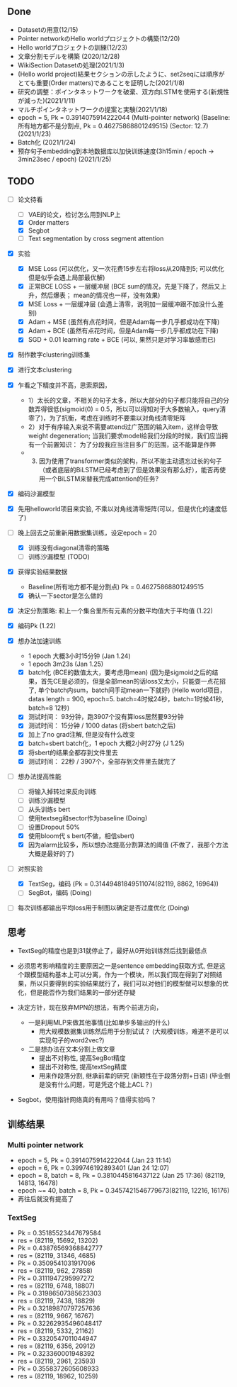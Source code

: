## Done

* Datasetの用意(12/15)
* Pointer networkのHello worldプロジェクトの構築(12/20)
* Hello worldプロジェクトの訓練(12/23)
* 文章分割モデルを構築 (2020/12/28)
* WikiSection Datasetの処理(2021/1/3)
* (Hello world project)結果セクションの示したように、set2seqには順序がとても重要(Order matters)であることを証明した(2021/1/8)
* 研究の調整：ポインタネットワークを破棄、双方向LSTMを使用する(新規性が減った)(2021/1/11)
* マルチポインタネットワークの提案と実験(2021/1/18)
* epoch = 5, Pk = 0.3914075914222044 (Multi-pointer network) (Baseline: 所有地方都不是分割点, Pk = 0.46275868801249515) (Sector: 12.7) (2021/1/23) 
* Batch化 (2021/1/24)
* 预存句子embedding到本地数据库以加快训练速度(3h15min / epoch -> 3min23sec / epoch) (2021/1/25)


## TODO

- [ ] 论文待看
  - [ ] VAE的论文，检讨怎么用到NLP上
  - [X] Order matters
  - [X] Segbot
  - [ ] Text segmentation by cross segment attention
- [X] 实验
  - [X] MSE Loss (可以优化，又一次花费15步左右将loss从20降到5; 可以优化但是似乎会遇上局部最优解)
  - [X] 正常BCE LOSS + 一层缓冲层 (BCE sum的情况，先是下降了，然后又上升，然后爆表； mean的情况也一样，没有效果)
  - [X] MSE Loss + 一层缓冲层 (会遇上清零，说明加一层缓冲跟不加没什么差别)
  - [X] Adam + MSE (虽然有点花时间，但是Adam每一步几乎都成功在下降)
  - [X] Adam + BCE (虽然有点花时间，但是Adam每一步几乎都成功在下降)
  - [X] SGD + 0.01 learning rate + BCE (可以, 果然只是对学习率敏感而已)
- [X] 制作数字clustering训练集
- [X] 进行文本clustering
- [X] 乍看之下精度并不高，思索原因，
  - 1）太长的文章，不相关的句子太多，所以大部分的句子都只能将自己的分数弄得很低(sigmoid(0) = 0.5，所以可以得知对于大多数输入，query清零了)，为了抗衡，考虑在训练时不要乘以对角线清零矩阵
  - 2）对于有序输入来说不需要attend过广范围的输入item，这样会导致weight degeneration; 当我们要求model给我们分段的时候，我们应当拥有一个前置知识： 为了分段我应当注目多广的范围，这不能算是作弊
  - 3) 因为使用了transformer类似的架构，所以不能主动遗忘过长的句子（或者底层的BiLSTM已经考虑到了但是效果没有那么好），能否再使用一个BiLSTM来替我完成attention的任务?
- [X] 编码沙漏模型
- [X] 先用helloworld项目来实验, 不乘以对角线清零矩阵(可以，但是优化的速度低了)
- [ ] 晚上回去之前重新用数据集训练，设定epoch = 20 
  - [X] 训练没有diagonal清零的策略
  - [ ] 训练沙漏模型 (TODO)
- [X] 获得实验结果数据
  - Baseline(所有地方都不是分割点) Pk = 0.46275868801249515
  - [X] 确认一下sector是怎么做的
- [X] 决定分割策略: 和上一个集合里所有元素的分数平均值大于平均值 (1.22)
- [X] 编码Pk (1.22)
- [X] 想办法加速训练
  - 1 epoch 大概3小时15分钟 (Jan 1.24)
  - 1 epoch 3m23s (Jan 1.25)
  - [X] batch化 (BCE的数值太大，要考虑用mean) (因为是sigmoid之后的结果，首先CE是必须的，但是全部mean的话loss又太小，只能耍一点花招了, 单个batch内sum，batch间手动mean一下就好) (Hello world项目，datas length = 900,  epoch=5. batch=4时候24秒，batch=1时候41秒, batch=8 12秒)
  - [X] 测试时间： 93分钟，跑3907个没有算loss居然要93分钟
  - [X] 测试时间： 15分钟 / 1000 datas (将sbert batch之后)
  - [X] 加上了no grad注解, 但是没有什么改变
  - [X] batch+sbert batch化，1 epoch 大概2小时27分 (J 1.25)
  - [X] 将sbert的结果全都存到文件里去
  - [X] 测试时间： 22秒 / 3907个，全部存到文件里去就完了
- [ ] 想办法提高性能
  - [ ] 将输入掉转过来反向训练
  - [ ] 训练沙漏模型
  - [ ] 从头训练s bert
  - [ ] 使用textseg和sector作为baseline (Doing)
  - [ ] 设置Dropout 50%
  - [X] 使用bloom代 s bert(不做，相信sbert)
  - [X] 因为alarm比较多，所以想办法提高分割算法的阈值 (不做了，我那个方法大概是最好的了)
- [ ] 对照实验
  - [X] TextSeg，编码 (Pk = 0.31449481849511074(82119, 8862, 16964))
  - [ ] SegBot，编码 (Doing)
- [ ] 每次训练都输出平均loss用于制图以确定是否过度优化 (Doing)


## 思考

* TextSeg的精度也是到31就停止了，最好从0开始训练然后找到最低点
* 必须思考影响精度的主要原因之一是sentence embedding获取方式, 但是这个跟模型结构基本上可以分离，作为一个模块，所以我们现在得到了对照结果，所以只要得到的实验结果就行了，我们可以对他们的模型做可以想象的优化，但是能否作为我们结果的一部分还存疑
* 决定方针，现在放弃MPN的想法，有两个前进方向，
  * 一是利用MLP来做其他事情(比如单步多输出的什么)
    * 用大规模数据集训练然后用于分割试试？ (大规模训练，难道不是可以实现句子的word2vec?)
  * 二是想办法在文本分割上做文章
    * 提出不对称性, 提高SegBot精度
    * 提出不对称性, 提高textSeg精度
    * 用来作段落分割, 继承前辈的研究 (新颖性在于段落分割+日语) (毕业倒是没有什么问题，可是凭这个能上ACL？)

* Segbot，使用指针网络真的有用吗？值得实验吗？

## 训练结果

### Multi pointer network
* epoch = 5, Pk = 0.3914075914222044 (Jan 23 11:14)
* epoch = 6, Pk = 0.399746192893401 (Jan 24 12:07)
* epoch = 8, batch = 8, Pk = 0.3810445816437122 (Jan 25 17:36) (82119, 14813, 16478)
* epoch ~= 40, batch = 8,  Pk = 0.3457421546779673(82119, 12216, 16176)
* 再往后就没有提高了

### TextSeg
* Pk = 0.35185523447679584
* res = (82119, 15692, 13202)
* Pk = 0.43876569368842777
* res = (82119, 31346, 4685)
* Pk = 0.3509541031917096
* res = (82119, 962, 27858)
* Pk = 0.3111947295997272
* res = (82119, 6748, 18807)
* Pk = 0.31986507385623303
* res = (82119, 7438, 18829)
* Pk = 0.32189870797257636
* res = (82119, 9667, 16767)
* Pk = 0.32262935496048417
* res = (82119, 5332, 21162)
* Pk = 0.3320547011044947
* res = (82119, 6356, 20912)
* Pk = 0.323360001948392
* res = (82119, 2961, 23593)
* Pk = 0.3558372605608933
* res = (82119, 18962, 10259)

